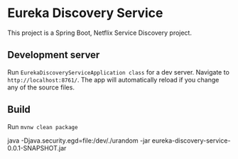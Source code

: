 # Eureka Discovery Service

This project is a Spring Boot, Netflix Service Discovery project.

## Development server

Run `EurekaDiscoveryServiceApplication class` for a dev server. Navigate to `http://localhost:8761/`. The app will automatically reload if you change any of the source files.

## Build

Run `mvnw clean package`

java -Djava.security.egd=file:/dev/./urandom -jar eureka-discovery-service-0.0.1-SNAPSHOT.jar

